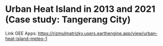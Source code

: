 # Urban Heat Island in 2013 and 2021 (Case study: Tangerang City)

Link GEE Apps: https://rizmulmatrizky.users.earthengine.app/view/urban-heat-island-meteo-1

